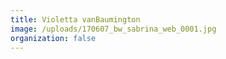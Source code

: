 ```yaml
---
title: Violetta vanBaumington
image: /uploads/170607_bw_sabrina_web_0001.jpg
organization: false
---
```


